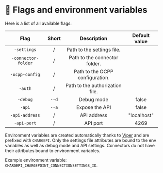 # 🚩 Flags and environment variables

Here is a list of all available flags:

|        Flag         | Short |           Description           | Default value |
|:-------------------:|:-----:|:-------------------------------:|:-------------:|
|     `-settings`     |   /   |   Path to the settings file.    |               |
| `-connector-folder` |   /   |  Path to the connector folder.  |               |
|   `-ocpp-config`    |   /   | Path to the OCPP configuration. |               |
|       `-auth`       |   /   | Path to the authorization file. |               |
|      `-debug`       | `--d` |           Debug mode            |     false     |
|       `-api`        | `--a` |         Expose the API          |     false     |
|   `-api-address`    |   /   |           API address           |  "localhost"  |
|     `-api-port`     |   /   |            API port             |     4269      |

Environment variables are created automatically thanks to [Viper](https://github.com/spf13/viper) and are prefixed
with `CHARGEPI`. Only the settings file attributes are bound to the env variables as well as debug mode and API
settings. Connectors do not have their attributes bound to environment variables.

Example environment variable: `CHARGEPI_CHARGEPOINT_CONNECTIONSETTINGS_ID`.

